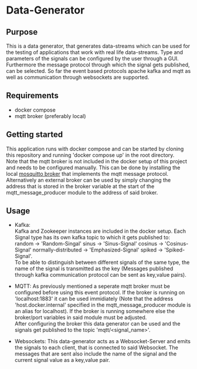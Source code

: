 # Data-Generator #

Purpose
-----

This is a data generator, that generates data-streams which can be used for the testing of applications that work 
with real life data-streams. Type and parameters of the signals can be configured by the user through a GUI. 
Furthermore the message protocol through which the signal gets published, can be selected. 
So far the event based protocols apache kafka and mqtt as well as communication through websockets are supported. 

Requirements
------------
* docker compose  
* mqtt broker (preferably local)


Getting started 
---------------
This application runs with docker compose and can be started by cloning this repository and running 'docker compose up' in the root directory.  
Note that the mqtt broker is not included in the docker setup of this project and needs to be configured manually. 
This can be done by installing the local [mosquitto broker](https://mosquitto.org/download/) that implements the mqtt message protocol. 
Alternatively an external broker can be used by simply changing the address that is stored in the broker variable at the start of the 
mqtt_message_producer module to the address of said broker. 


Usage 
------

* Kafka:  
Kafka and Zookeeper instances are included in the docker setup. Each Signal type has its own kafka topic to which it gets published to:  
random -> 'Random-Singal' sinus -> 'Sinus-Signal' cosinus -> 'Cosinus-Signal' normally-distributed -> 'Emphasized-Signal' spiked -> 'Spiked-Signal'.  
To be able to distinguish between different signals of the same type, the name of the signal is transmitted as the key (Messages published through 
kafka communication protocol can be sent as key,value pairs).

* MQTT:
As previously mentioned a seperate mqtt broker must be configured before using this event protocol. If the broker is running on 'localhost:1883' it can be
used immidiately (Note that the address 'host.docker.internal' specified in the mqtt_message_producer module is an alias for localhost). If the broker is 
running somewhere else the broker/port variables in said module must be adjusted.  
After configuring the broker this data generator can be used and the signals get published to the topic 'mqtt/<signal_name>'.

* Websockets: 
This data-generator acts as a Websocket-Server and emits the signals to each client, that is connected to said Websocket. The messages that 
are sent also include the name of the signal and the current signal value as a key,value pair.
